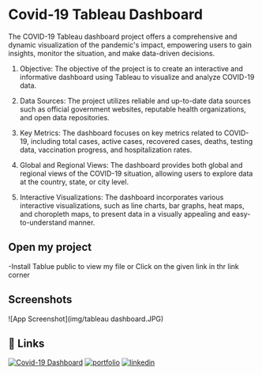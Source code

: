 
# Covid-19 Tableau Dashboard
The COVID-19 Tableau dashboard project offers a comprehensive and dynamic visualization of the pandemic's impact, empowering users to gain insights, monitor the situation, and make data-driven decisions.

1. Objective: The objective of the project is to create an interactive and informative dashboard using Tableau to visualize and analyze COVID-19 data.

2. Data Sources: The project utilizes reliable and up-to-date data sources such as official government websites, reputable health organizations, and open data repositories.

3. Key Metrics: The dashboard focuses on key metrics related to COVID-19, including total cases, active cases, recovered cases, deaths, testing data, vaccination progress, and hospitalization rates.

4. Global and Regional Views: The dashboard provides both global and regional views of the COVID-19 situation, allowing users to explore data at the country, state, or city level.

5. Interactive Visualizations: The dashboard incorporates various interactive visualizations, such as line charts, bar graphs, heat maps, and choropleth maps, to present data in a visually appealing and easy-to-understand manner.

## Open my project

-Install Tablue public to view my file or Click on the given link in thr link corner



    
## Screenshots

![App Screenshot](img/tableau dashboard.JPG)


## 🔗 Links
[![Covid-19 Dashboard](https://img.shields.io/badge/Covid-Dashboard-brightgreen
)](https://public.tableau.com/app/profile/dhiraj.tiwari4001/viz/Covid19Dashboard_16846732361540/CovidinIndiaAnalysis)
[![portfolio](https://img.shields.io/badge/my_portfolio-000?style=for-the-badge&logo=ko-fi&logoColor=white)](https://katherineoelsner.com/)
[![linkedin](https://img.shields.io/badge/linkedin-0A66C2?style=for-the-badge&logo=linkedin&logoColor=white)](https://www.linkedin.com/in/tiwaridhiraj)

